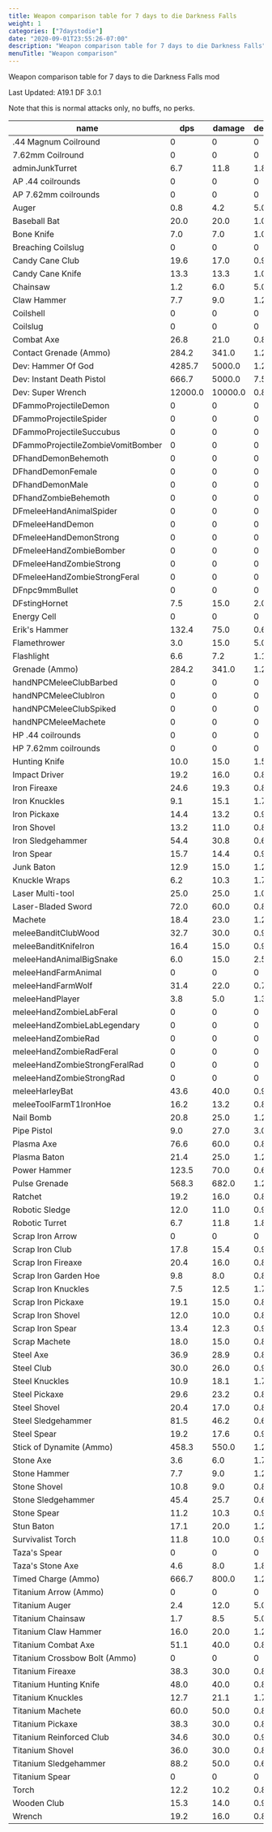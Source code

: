 ```yaml
---
title: Weapon comparison table for 7 days to die Darkness Falls
weight: 1
categories: ["7daystodie"]
date: "2020-09-01T23:55:26-07:00"
description: "Weapon comparison table for 7 days to die Darkness Falls"
menuTitle: "Weapon comparison"
---
```


Weapon comparison table for 7 days to die Darkness Falls mod
<!--more-->

Last Updated: A19.1 DF 3.0.1

Note that this is normal attacks only, no buffs, no perks.

name|dps|damage|delay|range
--|--|--|--|--
.44 Magnum Coilround|0|0|0|5
7.62mm Coilround|0|0|0|5
adminJunkTurret|6.7|11.8|1.8|15
AP .44 coilrounds|0|0|0|5
AP 7.62mm coilrounds|0|0|0|5
Auger|0.8|4.2|5.0|2.35
Baseball Bat|20.0|20.0|1.0|2.4
Bone Knife|7.0|7.0|1.0|2.0
Breaching Coilslug|0|0|0|4
Candy Cane Club|19.6|17.0|0.9|2.4
Candy Cane Knife|13.3|13.3|1.0|2.0
Chainsaw|1.2|6.0|5.0|2.35
Claw Hammer|7.7|9.0|1.2|2.0
Coilshell|0|0|0|10
Coilslug|0|0|0|10
Combat Axe|26.8|21.0|0.8|2.4
Contact Grenade (Ammo)|284.2|341.0|1.2|5
Dev: Hammer Of God|4285.7|5000.0|1.2|3.0
Dev: Instant Death Pistol|666.7|5000.0|7.5|200
Dev: Super Wrench|12000.0|10000.0|0.8|10
DFammoProjectileDemon|0|0|0|5
DFammoProjectileSpider|0|0|0|5
DFammoProjectileSuccubus|0|0|0|5
DFammoProjectileZombieVomitBomber|0|0|0|5
DFhandDemonBehemoth|0|0|0|5
DFhandDemonFemale|0|0|0|100
DFhandDemonMale|0|0|0|5
DFhandZombieBehemoth|0|0|0|5
DFmeleeHandAnimalSpider|0|0|0|100
DFmeleeHandDemon|0|0|0|100
DFmeleeHandDemonStrong|0|0|0|100
DFmeleeHandZombieBomber|0|0|0|100
DFmeleeHandZombieStrong|0|0|0|5
DFmeleeHandZombieStrongFeral|0|0|0|5
DFnpc9mmBullet|0|0|0|5
DFstingHornet|7.5|15.0|2.0|5
Energy Cell|0|0|0|5
Erik's Hammer|132.4|75.0|0.6|2.9
Flamethrower|3.0|15.0|5.0|10
Flashlight|6.6|7.2|1.1|2.0
Grenade (Ammo)|284.2|341.0|1.2|5
handNPCMeleeClubBarbed|0|0|0|5
handNPCMeleeClubIron|0|0|0|5
handNPCMeleeClubSpiked|0|0|0|5
handNPCMeleeMachete|0|0|0|5
HP .44 coilrounds|0|0|0|5
HP 7.62mm coilrounds|0|0|0|5
Hunting Knife|10.0|15.0|1.5|2.0
Impact Driver|19.2|16.0|0.8|2.4
Iron Fireaxe|24.6|19.3|0.8|2.6
Iron Knuckles|9.1|15.1|1.7|2.0
Iron Pickaxe|14.4|13.2|0.9|2.4
Iron Shovel|13.2|11.0|0.8|2.8
Iron Sledgehammer|54.4|30.8|0.6|2.6
Iron Spear|15.7|14.4|0.9|3.2
Junk Baton|12.9|15.0|1.2|2.4
Knuckle Wraps|6.2|10.3|1.7|2.0
Laser Multi-tool|25.0|25.0|1.0|2.4
Laser-Bladed Sword|72.0|60.0|0.8|2.25
Machete|18.4|23.0|1.2|2.3
meleeBanditClubWood|32.7|30.0|0.9|2.4
meleeBanditKnifeIron|16.4|15.0|0.9|2.1
meleeHandAnimalBigSnake|6.0|15.0|2.5|5
meleeHandFarmAnimal|0|0|0|5
meleeHandFarmWolf|31.4|22.0|0.7|5
meleeHandPlayer|3.8|5.0|1.3|2.0
meleeHandZombieLabFeral|0|0|0|5
meleeHandZombieLabLegendary|0|0|0|5
meleeHandZombieRad|0|0|0|5
meleeHandZombieRadFeral|0|0|0|5
meleeHandZombieStrongFeralRad|0|0|0|5
meleeHandZombieStrongRad|0|0|0|5
meleeHarleyBat|43.6|40.0|0.9|2.4
meleeToolFarmT1IronHoe|16.2|13.2|0.8|2.6
Nail Bomb|20.8|25.0|1.2|5
Pipe Pistol|9.0|27.0|3.0|25
Plasma Axe|76.6|60.0|0.8|2.4
Plasma Baton|21.4|25.0|1.2|2.4
Power Hammer|123.5|70.0|0.6|2.6
Pulse Grenade|568.3|682.0|1.2|5
Ratchet|19.2|16.0|0.8|2.4
Robotic Sledge|12.0|11.0|0.9|2
Robotic Turret|6.7|11.8|1.8|15
Scrap Iron Arrow|0|0|0|5
Scrap Iron Club|17.8|15.4|0.9|2.4
Scrap Iron Fireaxe|20.4|16.0|0.8|2.4
Scrap Iron Garden Hoe|9.8|8.0|0.8|2.9
Scrap Iron Knuckles|7.5|12.5|1.7|2.0
Scrap Iron Pickaxe|19.1|15.0|0.8|2.4
Scrap Iron Shovel|12.0|10.0|0.8|3.4
Scrap Iron Spear|13.4|12.3|0.9|3.2
Scrap Machete|18.0|15.0|0.8|2
Steel Axe|36.9|28.9|0.8|2.6
Steel Club|30.0|26.0|0.9|2.4
Steel Knuckles|10.9|18.1|1.7|2.0
Steel Pickaxe|29.6|23.2|0.8|2.6
Steel Shovel|20.4|17.0|0.8|2.8
Steel Sledgehammer|81.5|46.2|0.6|2.6
Steel Spear|19.2|17.6|0.9|3.2
Stick of Dynamite (Ammo)|458.3|550.0|1.2|5
Stone Axe|3.6|6.0|1.7|2.4
Stone Hammer|7.7|9.0|1.2|2.0
Stone Shovel|10.8|9.0|0.8|2.8
Stone Sledgehammer|45.4|25.7|0.6|2.6
Stone Spear|11.2|10.3|0.9|3.2
Stun Baton|17.1|20.0|1.2|2.4
Survivalist Torch|11.8|10.0|0.9|2.4
Taza's Spear|0|0|0|3.4
Taza's Stone Axe|4.6|8.0|1.8|2.4
Timed Charge (Ammo)|666.7|800.0|1.2|5
Titanium Arrow (Ammo)|0|0|0|5
Titanium Auger|2.4|12.0|5.0|2.35
Titanium Chainsaw|1.7|8.5|5.0|2.35
Titanium Claw Hammer|16.0|20.0|1.2|2.0
Titanium Combat Axe|51.1|40.0|0.8|2.4
Titanium Crossbow Bolt (Ammo)|0|0|0|5
Titanium Fireaxe|38.3|30.0|0.8|2.9
Titanium Hunting Knife|48.0|40.0|0.8|2.0
Titanium Knuckles|12.7|21.1|1.7|2.0
Titanium Machete|60.0|50.0|0.8|2
Titanium Pickaxe|38.3|30.0|0.8|2.9
Titanium Reinforced Club|34.6|30.0|0.9|2.4
Titanium Shovel|36.0|30.0|0.8|3.4
Titanium Sledgehammer|88.2|50.0|0.6|2.9
Titanium Spear|0|0|0|3.4
Torch|12.2|10.2|0.8|2.4
Wooden Club|15.3|14.0|0.9|2.4
Wrench|19.2|16.0|0.8|2.4